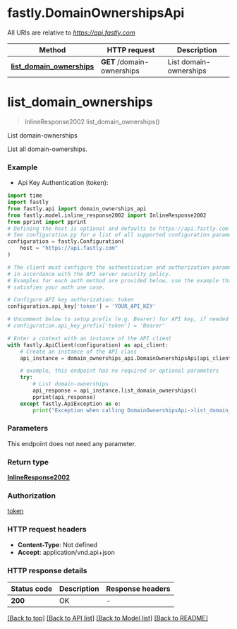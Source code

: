 # fastly.DomainOwnershipsApi

All URIs are relative to *https://api.fastly.com*

Method | HTTP request | Description
------------- | ------------- | -------------
[**list_domain_ownerships**](DomainOwnershipsApi.md#list_domain_ownerships) | **GET** /domain-ownerships | List domain-ownerships


# **list_domain_ownerships**
> InlineResponse2002 list_domain_ownerships()

List domain-ownerships

List all domain-ownerships.

### Example

* Api Key Authentication (token):

```python
import time
import fastly
from fastly.api import domain_ownerships_api
from fastly.model.inline_response2002 import InlineResponse2002
from pprint import pprint
# Defining the host is optional and defaults to https://api.fastly.com
# See configuration.py for a list of all supported configuration parameters.
configuration = fastly.Configuration(
    host = "https://api.fastly.com"
)

# The client must configure the authentication and authorization parameters
# in accordance with the API server security policy.
# Examples for each auth method are provided below, use the example that
# satisfies your auth use case.

# Configure API key authorization: token
configuration.api_key['token'] = 'YOUR_API_KEY'

# Uncomment below to setup prefix (e.g. Bearer) for API key, if needed
# configuration.api_key_prefix['token'] = 'Bearer'

# Enter a context with an instance of the API client
with fastly.ApiClient(configuration) as api_client:
    # Create an instance of the API class
    api_instance = domain_ownerships_api.DomainOwnershipsApi(api_client)

    # example, this endpoint has no required or optional parameters
    try:
        # List domain-ownerships
        api_response = api_instance.list_domain_ownerships()
        pprint(api_response)
    except fastly.ApiException as e:
        print("Exception when calling DomainOwnershipsApi->list_domain_ownerships: %s\n" % e)
```


### Parameters
This endpoint does not need any parameter.

### Return type

[**InlineResponse2002**](InlineResponse2002.md)

### Authorization

[token](../README.md#token)

### HTTP request headers

 - **Content-Type**: Not defined
 - **Accept**: application/vnd.api+json


### HTTP response details

| Status code | Description | Response headers |
|-------------|-------------|------------------|
**200** | OK |  -  |

[[Back to top]](#) [[Back to API list]](../README.md#documentation-for-api-endpoints) [[Back to Model list]](../README.md#documentation-for-models) [[Back to README]](../README.md)

